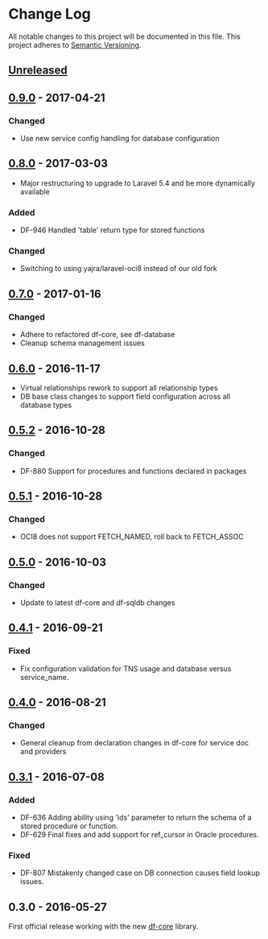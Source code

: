 # Change Log
All notable changes to this project will be documented in this file.
This project adheres to [Semantic Versioning](http://semver.org/).

## [Unreleased]

## [0.9.0] - 2017-04-21
### Changed
- Use new service config handling for database configuration

## [0.8.0] - 2017-03-03
- Major restructuring to upgrade to Laravel 5.4 and be more dynamically available

### Added
- DF-946 Handled 'table' return type for stored functions

### Changed
- Switching to using yajra/laravel-oci8 instead of our old fork

## [0.7.0] - 2017-01-16
### Changed
- Adhere to refactored df-core, see df-database
- Cleanup schema management issues

## [0.6.0] - 2016-11-17
- Virtual relationships rework to support all relationship types
- DB base class changes to support field configuration across all database types

## [0.5.2] - 2016-10-28
### Changed
- DF-880 Support for procedures and functions declared in packages

## [0.5.1] - 2016-10-28
### Changed
- OCI8 does not support FETCH_NAMED, roll back to FETCH_ASSOC

## [0.5.0] - 2016-10-03
### Changed
- Update to latest df-core and df-sqldb changes

## [0.4.1] - 2016-09-21
### Fixed
- Fix configuration validation for TNS usage and database versus service_name.

## [0.4.0] - 2016-08-21
### Changed
- General cleanup from declaration changes in df-core for service doc and providers

## [0.3.1] - 2016-07-08
### Added
- DF-636 Adding ability using 'ids' parameter to return the schema of a stored procedure or function.
- DF-629 Final fixes and add support for ref_cursor in Oracle procedures.

### Fixed
- DF-807 Mistakenly changed case on DB connection causes field lookup issues.

## 0.3.0 - 2016-05-27
First official release working with the new [df-core](https://github.com/dreamfactorysoftware/df-core) library.

[Unreleased]: https://github.com/dreamfactorysoftware/df-oracledb/compare/0.9.0...HEAD
[0.9.0]: https://github.com/dreamfactorysoftware/df-oracledb/compare/0.8.0...0.9.0
[0.8.0]: https://github.com/dreamfactorysoftware/df-oracledb/compare/0.7.0...0.8.0
[0.7.0]: https://github.com/dreamfactorysoftware/df-oracledb/compare/0.6.0...0.7.0
[0.6.0]: https://github.com/dreamfactorysoftware/df-oracledb/compare/0.5.2...0.6.0
[0.5.2]: https://github.com/dreamfactorysoftware/df-oracledb/compare/0.5.1...0.5.2
[0.5.1]: https://github.com/dreamfactorysoftware/df-oracledb/compare/0.5.0...0.5.1
[0.5.0]: https://github.com/dreamfactorysoftware/df-oracledb/compare/0.4.1...0.5.0
[0.4.1]: https://github.com/dreamfactorysoftware/df-oracledb/compare/0.4.0...0.4.1
[0.4.0]: https://github.com/dreamfactorysoftware/df-oracledb/compare/0.3.1...0.4.0
[0.3.1]: https://github.com/dreamfactorysoftware/df-oracledb/compare/0.3.0...0.3.1
